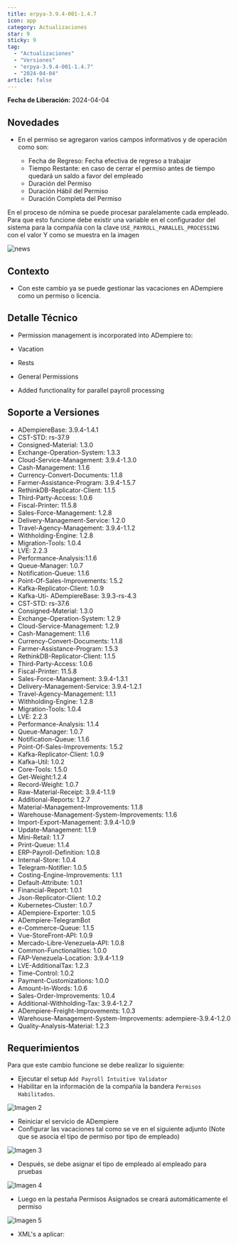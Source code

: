 ```yaml
---
title: erpya-3.9.4-001-1.4.7
icon: app
category: Actualizaciones
star: 9
sticky: 9
tag:
  - "Actualizaciones"
  - "Versiones"
  - "erpya-3.9.4-001-1.4.7"
  - "2024-04-04"
article: false
---
```


**Fecha de Liberación:** 2024-04-04

## Novedades

- En el permiso se agregaron varios campos informativos y de operación como son:

  - Fecha de Regreso: Fecha efectiva de regreso a trabajar
  - Tiempo Restante: en caso de cerrar el permiso antes de tiempo quedará un saldo a favor del empleado
  - Duración del Permiso
  - Duración Hábil del Permiso
  - Duración Completa del Permiso

En el proceso de nómina se puede procesar paralelamente cada empleado. Para que esto funcione debe existir una variable en el configurador del sistema para la compañía con la clave `USE_PAYROLL_PARALLEL_PROCESSING` con el valor Y como se muestra en la imagen

![news](/assets/img/downloads/updates/resources/USE_PAYROLL_PARALLEL_PROCESSING.png)

## Contexto

- Con este cambio ya se puede gestionar las vacaciones en ADempiere como un permiso o licencia.

## Detalle Técnico

- Permission management is incorporated into ADempiere to:

- Vacation
- Rests
- General Permissions
- Added functionality for parallel payroll processing

## Soporte a Versiones

- ADempiereBase: 3.9.4-1.4.1
- CST-STD: rs-37.9
- Consigned-Material: 1.3.0
- Exchange-Operation-System: 1.3.3
- Cloud-Service-Management: 3.9.4-1.3.0
- Cash-Management: 1.1.6
- Currency-Convert-Documents: 1.1.8
- Farmer-Assistance-Program: 3.9.4-1.5.7
- RethinkDB-Replicator-Client: 1.1.5
- Third-Party-Access: 1.0.6
- Fiscal-Printer: 11.5.8
- Sales-Force-Management: 1.2.8
- Delivery-Management-Service: 1.2.0
- Travel-Agency-Management: 3.9.4-1.1.2
- Withholding-Engine: 1.2.8
- Migration-Tools: 1.0.4
- LVE: 2.2.3
- Performance-Analysis:1.1.6
- Queue-Manager: 1.0.7
- Notification-Queue: 1.1.6
- Point-Of-Sales-Improvements: 1.5.2
- Kafka-Replicator-Client: 1.0.9
- Kafka-Uti- ADempiereBase: 3.9.3-rs-4.3
- CST-STD: rs-37.6
- Consigned-Material: 1.3.0
- Exchange-Operation-System: 1.2.9
- Cloud-Service-Management: 1.2.9
- Cash-Management: 1.1.6
- Currency-Convert-Documents: 1.1.8
- Farmer-Assistance-Program: 1.5.3
- RethinkDB-Replicator-Client: 1.1.5
- Third-Party-Access: 1.0.6
- Fiscal-Printer: 11.5.8
- Sales-Force-Management: 3.9.4-1.3.1
- Delivery-Management-Service: 3.9.4-1.2.1
- Travel-Agency-Management: 1.1.1
- Withholding-Engine: 1.2.8
- Migration-Tools: 1.0.4
- LVE: 2.2.3
- Performance-Analysis: 1.1.4
- Queue-Manager: 1.0.7
- Notification-Queue: 1.1.6
- Point-Of-Sales-Improvements: 1.5.2
- Kafka-Replicator-Client: 1.0.9
- Kafka-Util: 1.0.2
- Core-Tools: 1.5.0
- Get-Weight:1.2.4
- Record-Weight: 1.0.7
- Raw-Material-Receipt: 3.9.4-1.1.9
- Additional-Reports: 1.2.7
- Material-Management-Improvements: 1.1.8
- Warehouse-Management-System-Improvements: 1.1.6
- Import-Export-Management: 3.9.4-1.0.9
- Update-Management: 1.1.9
- Mini-Retail: 1.1.7
- Print-Queue: 1.1.4
- ERP-Payroll-Definition: 1.0.8
- Internal-Store: 1.0.4
- Telegram-Notifier: 1.0.5
- Costing-Engine-Improvements: 1.1.1
- Default-Attribute: 1.0.1
- Financial-Report: 1.0.1
- Json-Replicator-Client: 1.0.2
- Kubernetes-Cluster: 1.0.7
- ADempiere-Exporter: 1.0.5
- ADempiere-TelegramBot
- e-Commerce-Queue: 1.1.5
- Vue-StoreFront-API: 1.0.9
- Mercado-Libre-Venezuela-API: 1.0.8
- Common-Functionalities: 1.0.0
- FAP-Venezuela-Location: 3.9.4-1.1.9
- LVE-AdditionalTax: 1.2.3
- Time-Control: 1.0.2
- Payment-Customizations: 1.0.0
- Amount-In-Words: 1.0.6
- Sales-Order-Improvements: 1.0.4
- Additional-Withholding-Tax: 3.9.4-1.2.7
- ADempiere-Freight-Improvements: 1.0.3
- Warehouse-Management-System-Improvements: adempiere-3.9.4-1.2.0
- Quality-Analysis-Material: 1.2.3

## Requerimientos

Para que este cambio funcione se debe realizar lo siguiente:

- Ejecutar el setup `Add Payroll Intuitive Validator`
- Habilitar en la información de la compañía la bandera `Permisos Habilitados`.

![Imagen 2](/assets/img/downloads/updates/resources/permisos-habilitados.png)

- Reiniciar el servicio de ADempiere
- Configurar las vacaciones tal como se ve en el siguiente adjunto (Note que se asocia el tipo de permiso por tipo de empleado)

![Imagen 3](/assets/img/downloads/updates/resources/imagen3.png)

- Después, se debe asignar el tipo de empleado al empleado para pruebas

![Imagen 4](/assets/img/downloads/updates/resources/img4.png)

- Luego en la pestaña Permisos Asignados se creará automáticamente el permiso

![Imagen 5](/assets/img/downloads/updates/resources/imagen5.png)

- XML's a aplicar:
